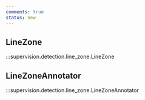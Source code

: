 ```yaml
---
comments: true
status: new
---
```


<div class="md-typeset">
  <h2>LineZone</h2>
</div>

:::supervision.detection.line_zone.LineZone

<div class="md-typeset">
  <h2>LineZoneAnnotator</h2>
</div>

:::supervision.detection.line_zone.LineZoneAnnotator
